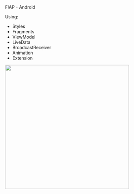 FIAP - Android

Using:
* Styles
* Fragments
* ViewModel
* LiveData
* BroadcastReceiver
* Animation
* Extension

<img src="./demo/placapp.gif" width="400">